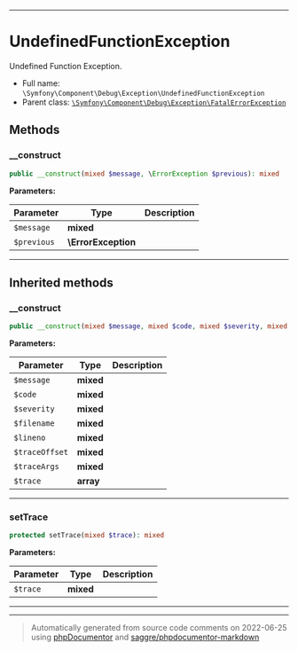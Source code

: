 ***

# UndefinedFunctionException

Undefined Function Exception.



* Full name: `\Symfony\Component\Debug\Exception\UndefinedFunctionException`
* Parent class: [`\Symfony\Component\Debug\Exception\FatalErrorException`](./FatalErrorException.md)




## Methods


### __construct



```php
public __construct(mixed $message, \ErrorException $previous): mixed
```








**Parameters:**

| Parameter | Type | Description |
|-----------|------|-------------|
| `$message` | **mixed** |  |
| `$previous` | **\ErrorException** |  |




***


## Inherited methods


### __construct



```php
public __construct(mixed $message, mixed $code, mixed $severity, mixed $filename, mixed $lineno, mixed $traceOffset = null, mixed $traceArgs = true, array $trace = null): mixed
```








**Parameters:**

| Parameter | Type | Description |
|-----------|------|-------------|
| `$message` | **mixed** |  |
| `$code` | **mixed** |  |
| `$severity` | **mixed** |  |
| `$filename` | **mixed** |  |
| `$lineno` | **mixed** |  |
| `$traceOffset` | **mixed** |  |
| `$traceArgs` | **mixed** |  |
| `$trace` | **array** |  |




***

### setTrace



```php
protected setTrace(mixed $trace): mixed
```








**Parameters:**

| Parameter | Type | Description |
|-----------|------|-------------|
| `$trace` | **mixed** |  |




***


***
> Automatically generated from source code comments on 2022-06-25 using [phpDocumentor](http://www.phpdoc.org/) and [saggre/phpdocumentor-markdown](https://github.com/Saggre/phpDocumentor-markdown)
